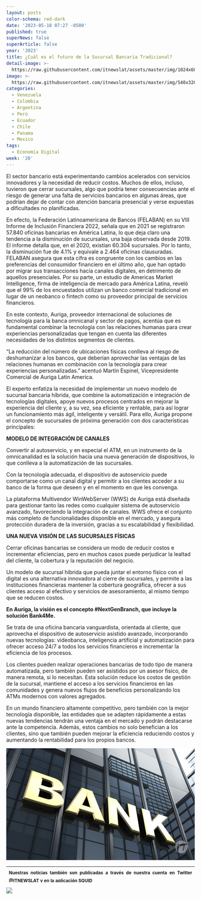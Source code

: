 ```yaml
---
layout: posts
color-schema: red-dark
date: '2023-05-18 07:27 -0500'
published: true
superNews: false
superArticle: false
year: '2023'
title: ¿Cuál es el futuro de la Sucursal Bancaria Tradicional?
detail-image: >-
  https://raw.githubusercontent.com/itnewslat/assets/master/img/1024x680/banco-g.jpg
image: >-
  https://raw.githubusercontent.com/itnewslat/assets/master/img/540x320/banco-p.jpg
categories:
  - Venezuela
  - Colombia
  - Argentina
  - Perú
  - Ecuador
  - Chile
  - Panama
  - Mexico
tags:
  - Economía Digital
week: '20'
---
```

El sector bancario está experimentando cambios acelerados con servicios innovadores y la necesidad de reducir costos. Muchos de ellos, incluso, tuvieron que cerrar sucursales, algo que podría tener consecuencias ante el riesgo de generar una falta de servicios bancarios en algunas áreas, que podrían dejar de contar con atención bancaria presencial y verse expuestas a dificultades no planificadas.
 
En efecto, la Federación Latinoamericana de Bancos (FELABAN) en su VIII Informe de Inclusión Financiera 2022, señala que en 2021 se registraron 57.840 oficinas bancarias en América Latina, lo que deja claro una tendencia a la disminución de sucursales, una baja observada desde 2019. El informe detalla que, en el 2020, existían 60.304 sucursales. Por lo tanto, la disminución fue de 4.1% y equivale a 2.464 oficinas clausuradas. FELABAN asegura que esta cifra es congruente con los cambios en las preferencias del consumidor financiero en el último año, que han optado por migrar sus transacciones hacia canales digitales, en detrimento de aquellos presenciales.
Por su parte, un estudio de Americas Market Intelligence, firma de inteligencia de mercado para América Latina, reveló que el 99% de los encuestados utilizan un banco comercial tradicional en lugar de un neobanco o fintech como su proveedor principal de servicios financieros.

En este contexto, Auriga, proveedor internacional de soluciones de tecnología para la banca omnicanal y sector de pagos, acentúa que es fundamental combinar la tecnología con las relaciones humanas para crear experiencias personalizadas que tengan en cuenta las diferentes necesidades de los distintos segmentos de clientes.

“La reducción del número de ubicaciones físicas conlleva al riesgo de deshumanizar a los bancos, que deberían aprovechar las ventajas de las relaciones humanas en combinación con la tecnología para crear experiencias personalizadas.” acentuó Martín Espinel, Vicepresidente Comercial de Auriga Latin America.

El experto enfatiza la necesidad de implementar un nuevo modelo de sucursal bancaria híbrida, que combine la automatización e integración de tecnologías digitales, apoye nuevos procesos centrados en mejorar la experiencia del cliente y, a su vez, sea eficiente y rentable, para así lograr un funcionamiento más ágil, inteligente y versátil. Para ello, Auriga propone el concepto de sucursales de próxima generación con dos características principales:

**MODELO DE INTEGRACIÓN DE CANALES**

Convertir al autoservicio, y en especial el ATM, en un instrumento de la omnicanalidad es la solución hacia una nueva generación de dispositivos, lo que conlleva a la automatización de las sucursales.

Con la tecnología adecuada, el dispositivo de autoservicio puede comportarse como un canal digital y permitir a los clientes acceder a su banco de la forma que deseen y en el momento en que les convenga.

La plataforma Multivendor WinWebServer (WWS) de Auriga está diseñada para gestionar tanto las redes como cualquier sistema de autoservicio avanzado, favoreciendo la integración de canales. WWS ofrece el conjunto más completo de funcionalidades disponible en el mercado, y asegura protección duradera de la inversión, gracias a su escalabilidad y flexibilidad.

**UNA NUEVA VISIÓN DE LAS SUCURSALES FÍSICAS**

Cerrar oficinas bancarias se considera un modo de reducir costos e incrementar eficiencias, pero en muchos casos puede perjudicar la lealtad del cliente, la cobertura y la reputación del negocio.

Un modelo de sucursal híbrida que pueda juntar el entorno físico con el digital es una alternativa innovadora al cierre de sucursales, y permite a las instituciones financieras mantener la cobertura geográfica, ofrecer a sus clientes acceso al efectivo y servicios de asesoramiento, al mismo tiempo que se reducen costos.

**En Auriga, la visión es el concepto #NextGenBranch, que incluye la solución Bank4Me.**

Se trata de una oficina bancaria vanguardista, orientada al cliente, que aprovecha el dispositivo de autoservicio asistido avanzado, incorporando nuevas tecnologías: videobanca, inteligencia artificial y automatización para ofrecer acceso 24/7 a todos los servicios financieros e incrementar la eficiencia de los procesos.

Los clientes pueden realizar operaciones bancarias de todo tipo de manera automatizada, pero también pueden ser asistidos por un asesor físico, de manera remota, si lo necesitan. Esta solución reduce los costos de gestión de la sucursal, mantiene el acceso a los servicios financieros en las comunidades y genera nuevos flujos de beneficios personalizando los ATMs modernos con valores agregados.

En un mundo financiero altamente competitivo, pero también con la mejor tecnología disponible, las entidades que se adapten rápidamente a estas nuevas tendencias tendrán una ventaja en el mercado y podrán destacarse ante la competencia. Además, estos cambios no solo benefician a los clientes, sino que también pueden mejorar la eficiencia reduciendo costos y aumentando la rentabilidad para los propios bancos.

![](https://raw.githubusercontent.com/itnewslat/assets/master/img/540x320/banco-p.jpg)

<table style="height: 42px;" width="569">
<tbody>
<tr>
<td style="text-align: justify;"><sub><strong>Nuestras noticias también son publicadas a través de nuestra cuenta en Twitter <a href="https://twitter.com/itnewslat?lang=es">@ITNEWSLAT</a> y en la aplicación <a href="https://squidapp.co/en/">SQUID</a></strong></sub></td>
</tr>
</tbody>
</table>
<img src="https://tracker.metricool.com/c3po.jpg?hash=56f88a41e39ab42c063cc51676587a04"/>